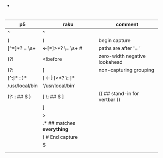 - [](#org6826070)


<a id="org6826070"></a>

# 

| p5               | raku                           | comment                       |
|---------------- |------------------------------ |----------------------------- |
| ^                | ^                              |                               |
| (                | (                              | begin capture                 |
| [^=]\*?   =  \s+ | <-[=]>\*?  \\=  \s+   #        | paths are after '= '          |
| (?!              | <!before                       | zero-width negative lookahead |
| (?:              | [                              | non-capturing grouping        |
| [^:]\* : )\*     | [ <-[:]>\*? \\: ]\*            |                               |
| /usr/local/bin   | '/usr/local/bin'               |                               |
| (?: : ## $ )     | [ \\: ## $ ]                   | (( ## stand-in for vertbar )) |
|                  | ]                              |                               |
|                  | >                              |                               |
|                  | .\*  ## matches **everything** |                               |
|                  | )   # End capture              |                               |
|                  | $                              |                               |
|                  |                                |                               |
|                  |                                |                               |
